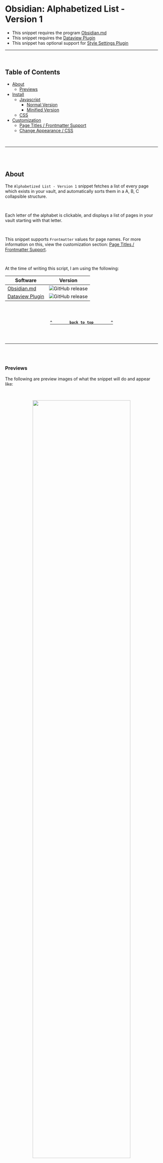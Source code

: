 # Obsidian: Alphabetized List - Version 1 <!-- omit from toc -->
- This snippet requires the program [Obsidian.md](obsidian.md/)
- This snippet requires the [Dataview Plugin](https://github.com/blacksmithgu/obsidian-dataview)
- This snippet has optional support for [Style Settings Plugin](https://github.com/mgmeyers/obsidian-style-settings)

---

<br />

## Table of Contents <!-- omit from toc -->

- [About](#about)
  - [Previews](#previews)
- [Install](#install)
  - [Javascript](#javascript)
    - [Normal Version](#normal-version)
    - [Minified Version](#minified-version)
  - [CSS](#css)
- [Customization](#customization)
  - [Page Titles / Frontmatter Support](#page-titles--frontmatter-support)
  - [Change Appearance / CSS](#change-appearance--css)

<br />

---

<br /><br />

## About
The `Alphabetized List - Version 1` snippet fetches a list of every page which exists in your vault, and automatically sorts them in a A, B, C collapsible structure.

<br />

Each letter of the alphabet is clickable, and displays a list of pages in your vault starting with that letter.

<br />

This snippet supports `Frontmatter` values for page names. For more information on this, view the customization section: [Page Titles / Frontmatter Support](#page-titles--frontmatter-support).

<br />

At the time of writing this script, I am using the following:

| Software | Version |
| --- | --- |
| [Obsidian.md](https://obsidian.md/) | ![GitHub release](https://img.shields.io/github/v/release/obsidianmd/obsidian-releases?label=v&color=ba0f56) |
| [Dataview Plugin](https://github.com/blacksmithgu/obsidian-dataview) | ![GitHub release](https://img.shields.io/github/v/release/blacksmithgu/obsidian-dataview?label=v&color=ba0f56) |


<br /><br />

<div align="center">

**[`^        back to top        ^`](#table-of-contents-)**

</div>

<br /><br />

---

<br /><br />

### Previews
The following are preview images of what the snippet will do and appear like:

<br />

<p align="center"><img style="width: 80%;text-align: center;" src="https://raw.githubusercontent.com/Aetherinox/obsidian-dataview-snippets/main/Snippets/Alphabetized%20List%201/images/example_1.gif"></p>

<br /><br />

<div align="center">

**[`^        back to top        ^`](#table-of-contents-)**

</div>

<br /><br />

---

<br /><br />

## Install

- Install [Dataview Plugin](https://github.com/blacksmithgu/obsidian-dataview)
- View the [Javascript](#javascript) section below, and copy the [Normal](#normal-version) or [Minified](#minified-version) version of the code and paste it into your Obsidian note.
- View the [CSS](#css) section below, and copy the provided CSS, then create a new `.css` snippet and paste the copied code.
- Enable the new CSS snippet in your `Obsidian Settings` under `Appearance`.
- More detailed instructions below.

<br /><br />

### Javascript
Pick **One** of the versions below.
<small>The features are the same, just the code is structured differently.</small>
1. [Normal Version](#normal-version)<br /><small>Much easier to read the code</small>
2. [Minified Version](#minified-version)<br /><small>Much easier to paste</small>

<br />

#### Normal Version
This version is much easier to read the code. It includes formatting and comments.

<br />

````shell
```dataviewjs
dv.container.className += ' atx-alv1-dataview'

var html            = "";
let arrABC          = [];
let arrPages        = dv.pages( "" )
.forEach( p =>
{
    const file          = p.file
    const file_path     = file.path;
    const file_name     = file.name;
    const file_label    = file.frontmatter.name || file.frontmatter.title || file.frontmatter.alias || file_name;

    const letter        = file_label.charAt( 0 ).toUpperCase( );
    let index           = arrABC.findIndex( ( item ) => item.name === letter );

    if ( index === -1 )
        arrABC.push( { name: letter, pages: [ { name: file_name, label: file_label, path: file_path } ] } );
    else
    {
        var item        = arrABC.find( item => item.name == letter );
        let arr         = item.pages;

        arr.push( { name: file_name, label: file_label, path: file_path } );
    }

    arrABC.sort( ( a, b ) => a.name.localeCompare( b.name ) )
});

dv.list(
    dv.array( arrABC )
        .forEach( obj =>
        {
            const arrPages          = obj.pages;

            html += "\n<details><summary>" + obj.name + "</summary>\n\n";

            Promise.all( arrPages.map( async ( pages ) =>
            {
                const page_path     = pages.path;
                const page_name     = pages.name;
                const page_label    = pages.label;

                const file_link     = dv.fileLink( page_path, false, page_label );
                
                html += "- " + file_link + "\n";
            }
            ));

            html += "</details>\n";

        })

)

const divClose 		= dv.el( 'div', html, { container: dv.container, cls: 'atx-alv1-close' } );

```
````

<br />

#### Minified Version
This version only formats the settings. All other formatting and comments are removed.

<br />

````shell
```dataviewjs
    Not Available Yet
```
````

<br /><br />

<div align="center">

**[`^        back to top        ^`](#table-of-contents-)**

</div>

<br /><br />

---

<br /><br />

### CSS
Next, you need to add some custom CSS.
Open Obsidian Settings, click **Appearance**, and then scroll all the way down. (See image below).

Click the mini folder icon to open your **Obsidian Snippets folder**.

<br />

<p align="center"><img style="width: 70%;text-align: center;" src="https://raw.githubusercontent.com/Aetherinox/obsidian-dataview-snippets/main/Snippets/Alphabetized%20List%201/images/install_1.gif"></p>

<br />

Create a new file named whatever (`alphabetizedlist_v1.css` in our example).

<br />

<p align="center"><img style="width: 70%;text-align: center;" src="https://raw.githubusercontent.com/Aetherinox/obsidian-dataview-snippets/main/Snippets/Alphabetized%20List%201/images/install_2.png"></p>

<br />

Copy the code below and paste it into the new `alphabetizedlist_v1.css` file which should be in `YourVaultName/.obsidian/snippets/alphabetizedlist_v1.css`

<br />

```css
/* @settings
name: ☁️ Alphabetized List - Version 1
id: atx-alv1
settings:
-
    id:                     atx-alv1-cat-general
    title:                  'Appearance'
    description:            'General appearance settings'
    type:                   heading
    level:                  1
    collapsed:              true


-
        id:                 atx-alv1-general-about
        title:              ''
        description:        "<br /><br /><h1>General</h1>General settings not categorized anywhere else."
        type:               info-text
        markdown:           true
-
        id:                 atx-alv1-general-container-padding
        title:              'Container Padding'
        description:        'Amount of padding between edge of tags and note width'
        type:               variable-number-slider
        default:            20
        format:             px
        min:                0
        max:                50
        step:               1
-
        id:                 atx-alv1-general-line-spacing
        title:              'Height between tag on each row'
        description:        'Font size for header description text.'
        type:               variable-number-slider
        default:            15
        format:             px
        min:                0
        max:                30
        step:               1







-
        id:                 atx-alv1-tags-about
        title:              ''
        description:        "<br /><br /><h1>Tags</h1>Settings for customizing tags."
        type:               info-text
        markdown:           true
-
        id:                 atx-alv1-tags-font-face
        title:              'Font Face'
        description:        'Font for tags'
        type:               variable-text
        default:            'sans-serif'
-
        id:                 atx-alv1-tags-font-clr-h
        title:              'Font Color (Hover)'
        description:        'Color of tag text when tag is hovered.'
        type:               variable-themed-color
        opacity:            true
        format:             hex
        default-light:      '#FFFFFF'
        default-dark:       '#FFFFFF'
-
        id:                 atx-alv1-tags-font-weight-n
        title:              'Font Weight (Normal)'
        description:        'Options: normal, bold, lighter, bolder'
        type:               variable-text
        default:            normal
-
        id:                 atx-alv1-tags-font-weight-h
        title:              'Font Weight (Hover)'
        description:        'Options: normal, bold, lighter, bolder'
        type:               variable-text
        default:            normal
-
        id:                 atx-alv1-tags-spacing-internal
        title:              'Spacing (Internal)'
        description:        'Spacing between left and right of tag text and edge of each container'
        type:               variable-number-slider
        default:            5
        format:             px
        min:                0
        max:                30
        step:               1
-
        id:                 atx-alv1-tags-spacing-external
        title:              'Spacing (External)'
        description:        'Spacing between each container box'
        type:               variable-number-slider
        default:            7
        format:             px
        min:                0
        max:                30
        step:               1


-
        id:                 atx-alv1-tabs-about
        title:              ''
        description:        "<br /><br /><h1>Tabs</h1>Settings for each clickable tab which contains your list of pages inside."
        type:               info-text
        markdown:           true
-
        id:                 atx-alv1-tabs-header-bg-clr-n
        title:              'Header Background Color (Normal)'
        description:        'Background color for each tab. This is where the letter of the alphabet is shown.'
        type:               variable-themed-color
        opacity:            true
        format:             hex
        default-light:      '#1b1b1b'
        default-dark:       '#1b1b1b'
-
        id:                 atx-alv1-tabs-header-bg-clr-h
        title:              'Header Background Color (Hover)'
        description:        'Background color (on hover) for each tab. This is where the letter of the alphabet is shown.'
        type:               variable-themed-color
        opacity:            true
        format:             hex
        default-light:      '#8f2045'
        default-dark:       '#8f2045'
-
        id:                 atx-alv1-tabs-header-bg-clr-s
        title:              'Header Background Color (Selected)'
        description:        'Background color (selected) for each tab. This is where the letter of the alphabet is shown.'
        type:               variable-themed-color
        opacity:            true
        format:             hex
        default-light:      '#7c1236'
        default-dark:       '#7c1236'
-
        id:                 atx-alv1-tabs-icon-svg-n
        title:              'Header Icon (Normal)'
        description:        'The svg icon to use for left side of tab in normal state'
        type:               variable-text
        default:            url( "data:image/svg+xml,%3Csvg xmlns='http://www.w3.org/2000/svg' viewBox='0 0 448 512' width='15px' height='15px' fill='%23FFFFFF'%3E%3Cdefs%3E%3Cstyle%3E.fa-secondary%7Bopacity:.4%7D%3C/style%3E%3C/defs%3E%3Cpath class='fa-primary' d='M438.6 233.4c12.5 12.5 12.5 32.8 0 45.3l-160 160c-12.5 12.5-32.8 12.5-45.3 0s-12.5-32.8 0-45.3L370.7 256 233.4 118.6c-12.5-12.5-12.5-32.8 0-45.3s32.8-12.5 45.3 0l160 160z'%3E%3C/path%3E%3Cpath class='fa-secondary' d='M338.7 224L32 224c-17.7 0-32 14.3-32 32s14.3 32 32 32l306.7 0 32-32-32-32z'%3E%3C/path%3E%3C/svg%3E" );
-
        id:                 atx-alv1-tabs-icon-svg-s
        title:              'Header Icon (Selected)'
        description:        'The svg icon to use for left side of tab in selected state'
        type:               variable-text
        default:            url( "data:image/svg+xml,%3Csvg xmlns='http://www.w3.org/2000/svg' viewBox='0 0 384 512' width='15px' height='15px' fill='%23FFFFFF'%3E%3Cdefs%3E%3Cstyle%3E.fa-secondary%7Bopacity:.4%7D%3C/style%3E%3C/defs%3E%3Cpath class='fa-primary' d='M169.4 470.6c12.5 12.5 32.8 12.5 45.3 0l160-160c12.5-12.5 12.5-32.8 0-45.3s-32.8-12.5-45.3 0L192 402.7 54.6 265.4c-12.5-12.5-32.8-12.5-45.3 0s-12.5 32.8 0 45.3l160 160z'%3E%3C/path%3E%3Cpath class='fa-secondary' d='M160 370.7V64c0-17.7 14.3-32 32-32s32 14.3 32 32V370.7l-32 32-32-32z'%3E%3C/path%3E%3C/svg%3E" );

-

        id:                 atx-alv1-tabs-bg-size
        title:              'Circle Size'
        description:        'Size of counter circle'
        type:               variable-number-slider
        default:            18
        format:             px
        min:                5
        max:                30
        step:               1
-
        id:                 atx-alv1-tabs-font-face
        title:              'Font Face'
        description:        'Fonts except from the code texts'
        type:               variable-text
        default:            'sans-serif'
-
        id:                 atx-alv1-tabs-font-clr-n
        title:              'Font Color'
        description:        'Color of tag text when tag is hovered.'
        type:               variable-themed-color
        opacity:            true
        format:             hex
        default-light:      '#FFFFFF'
        default-dark:       '#FFFFFF'
-
        id:                 atx-alv1-tabs-font-size
        title:              'Font Size'
        description:        'Font size for counter'
        type:               variable-number-slider
        default:            10
        format:             px
        min:                5
        max:                30
        step:               1
-
        id:                 atx-alv1-tabs-font-weight
        title:              'Font Weight'
        description:        'Options: normal, bold, lighter, bolder'
        type:               variable-text
        default:            normal


-


    id:                     atx-alv1-cat-anim
    title:                  'Animations'
    description:            'Animation settings'
    type:                   heading
    level:                  1
    collapsed:              true
-
        id:                 atx-alv1-cat-anim-1
        title:              'Glow Animation'
        description:        'Play glow animation when hovering tag'
        type:               class-select
        allowEmpty:         false
        default:            anim-1-enabled
        options:
        -
            label: Enabled
            value: anim-1-enabled
        -
            label: Disabled
            value: anim-1-disabled
-


    id:                     atx-alv1-cat-support
    title:                  'Support'
    description:            'Links associated to this snippet'
    type:                   heading
    level:                  1
    collapsed:              true
-
    id:                     atx-alv1-support-updates
    title:                  View Updates
    description:            "[https://github.com/Aetherinox/obsidian-dataview-snippets](https://github.com/Aetherinox/obsidian-dataview-snippets)"
    type:                   info-text
    markdown:               true
-

*/

    /*
        Import
    */

        @import url( http://fonts.googleapis.com/css?family=Open+Sans );

    /*
        @patch  : Blue Topaz Theme

        original Blue Topaz theme overrides animations to links.
        set transition to none and define our animations further down.
    */

        :is( .markdown-preview-view,.markdown-rendered ) a:hover
        {
            transition                              : none;
        }

    /*
        Snippet: Alphabetized List - Version 1
    */

        body
        {
            --atx-alv1-anim-1-glow:                     atx-alv1-anim-glow;

            --atx-alv1-general-line-spacing:            15px;
            --atx-alv1-general-container-padding:       20px;

            --atx-alv1-tags-font-face:                  sans-serif;
            --atx-alv1-tags-font-weight-n:              normal;
            --atx-alv1-tags-font-weight-h:              normal;
            --atx-alv1-tags-spacing-internal:           5px;
            --atx-alv1-tags-spacing-external:           7px;



            --atx-alv1-tabs-header-bg-clr-n             : #1b1b1b;
            --atx-alv1-tabs-header-bg-clr-h             : #8f2045;
            --atx-alv1-tabs-header-bg-clr-s             : #7c1236;

            --atx-alv1-tabs-icon-svg-n                  : url( "data:image/svg+xml,%3Csvg xmlns='http://www.w3.org/2000/svg' viewBox='0 0 448 512' width='15px' height='15px' fill='%23FFFFFF'%3E%3Cdefs%3E%3Cstyle%3E.fa-secondary%7Bopacity:.4%7D%3C/style%3E%3C/defs%3E%3Cpath class='fa-primary' d='M438.6 233.4c12.5 12.5 12.5 32.8 0 45.3l-160 160c-12.5 12.5-32.8 12.5-45.3 0s-12.5-32.8 0-45.3L370.7 256 233.4 118.6c-12.5-12.5-12.5-32.8 0-45.3s32.8-12.5 45.3 0l160 160z'%3E%3C/path%3E%3Cpath class='fa-secondary' d='M338.7 224L32 224c-17.7 0-32 14.3-32 32s14.3 32 32 32l306.7 0 32-32-32-32z'%3E%3C/path%3E%3C/svg%3E" );


            --atx-alv1-tabs-icon-svg-s                  : url( "data:image/svg+xml,%3Csvg xmlns='http://www.w3.org/2000/svg' viewBox='0 0 384 512' width='15px' height='15px' fill='%23FFFFFF'%3E%3Cdefs%3E%3Cstyle%3E.fa-secondary%7Bopacity:.4%7D%3C/style%3E%3C/defs%3E%3Cpath class='fa-primary' d='M169.4 470.6c12.5 12.5 32.8 12.5 45.3 0l160-160c12.5-12.5 12.5-32.8 0-45.3s-32.8-12.5-45.3 0L192 402.7 54.6 265.4c-12.5-12.5-32.8-12.5-45.3 0s-12.5 32.8 0 45.3l160 160z'%3E%3C/path%3E%3Cpath class='fa-secondary' d='M160 370.7V64c0-17.7 14.3-32 32-32s32 14.3 32 32V370.7l-32 32-32-32z'%3E%3C/path%3E%3C/svg%3E" );

        }

    /*
        Settings > Animations
    */

        body.theme-light.anim-1-disabled,
        body.theme-dark.anim-1-disabled
        {
            --atx-alv1-anim-1-glow      : none !important;
        }
        
        body.theme-light.anim-1-enabled,
        body.theme-dark.anim-1-enabled
        {
            --atx-alv1-anim-1-glow      : atx-alv1-anim-glow;
        }

    /*
        animation: glow
    */

        @keyframes atx-alv1-anim-glow
        {
            from
            {
                box-shadow             : 0 0 30px rgba(230, 0, 115, 0.05), 0 0 40px rgba(230, 0, 115, 0.29), 0 0 50px rgba(230, 0, 115, 0.05), 0 0 60px rgba(230, 0, 115, 0.05), 0 0 70px rgba(230, 0, 115, 0.29), 0 0 80px rgba(230, 0, 115, 0.39), 0 0 90px rgba(230, 0, 115, 0.05);
            }
            to
            {
                box-shadow             : 0 10px 0px rgba(230, 0, 115, 0.05), 0 0 10px rgba(230, 0, 115, 0.05), 0 0 20px rgba(230, 0, 115, 0.19), 0 0 30px rgba(230, 0, 115, 0.05), 0 0 40px rgba(230, 0, 115, 0.05), 0 0 50px rgba(230, 0, 115, 0.39), 0 0 60px rgba(230, 0, 115, 0.05);
            }
        }

    /*
        animation: blink
    */
        
        @keyframes atx-alv1-anim-blink
        {
            0%
            {
                opacity                 : 0.70;
            }
            50%
            {
                opacity                 : 1;
            }
            100%
            {
                opacity                 : 0.70;
            }
          }


    /*
        Dataview parent div
    */

        .atx-alv1-dataview
        {
            border-radius               : 6px;
            border                      : 1px dashed #831b3d;
            width                       : var( --atx-blv1-bg-width );
            padding                     : 5px;
            margin                      : 0 auto;
        }

    /*
        Tab > Padding
    */

        details
        {
            padding-bottom              : 4px;
        }

        details[ open ]
        {
            margin-bottom               : 4px;
        }

    /*
        Tab > Open > Container padding
    */

        details[ open ] summary ~ *
        {
            padding-top                 : 10px;
            padding-left                : 40px;
            padding-bottom              : 10px;
        }

    /*
        Tab > Normal
    */

        details summary
        {
            cursor                      : pointer;
            transition                  : all ease-in-out 0.3s;
            font-weight                 : bold;
            background-color            : var( --atx-alv1-tabs-header-bg-clr-n );
            user-select                 : none;
            font-size                   : 22px;
        }

    /*
        Tab > Hover
    */

        details summary:hover
        {
            background-color            : var( --atx-alv1-tabs-header-bg-clr-h );
            animation                   : atx-alv1-anim-blink 1s infinite;
        }

    /*
        Tab > Closed
    */

        details > summary
        {
            list-style-image            : var( --atx-alv1-tabs-icon-svg-n );
            padding-left                : 20px;
            padding-top                 : 4px;
        }

    /*
        Tab > Open
    */

        details[ open ] > summary
        {
            list-style-image            : var( --atx-alv1-tabs-icon-svg-s );
            padding-left                : 20px;
            padding-top                 : 4px;
        }

    /*
        Tab > Marker
    */

        details summary::marker
        {
            padding-left                : 10px;
            margin-left                 : 20px;
        }

    /*
        Tab > Arrow [old] > Closed

        this was utilized when the tab arrow icon was originally defined using a background image.
        keep this for now in case its needed.
    */

        details summary::before
        { 
            content                     : ""; 
            padding-left                : 8px;
            background-position         : 4px 4px;
            background-repeat           : no-repeat;
        }

    /*
        Tab > Arrow [old] > Open

        this was utilized when the tab arrow icon was originally defined using a background image.
        keep this for now in case its needed.
    */

        details[ open ] summary::before
        {
            content                     : ""; 
            padding-left                : 8px;
            background-position         : 4px 4px;
            background-repeat           : no-repeat;
        }

        details[ open ]
        {
            padding-bottom              : 10px;
        }
        
        details[ open ] summary
        {
            border-bottom               : 1px dashed #f73877;
            user-select                 : none;
            margin-bottom               : 5px;
            background-color            : var( --atx-alv1-tabs-header-bg-clr-s );
        }

        details[ open ] ul
        {
            background-color            : #272727;
            margin-block-start          : -2px;
            margin-block-end            : -10px;
            animation-name              : var( --atx-alv1-anim-1-glow );
            animation-duration          : 1s;
            animation-timing-function   : ease-in-out;
            animation-iteration-count   : infinite;
            animation-direction         : alternate;
        }



        
        details[ open ] ul li a.internal-link
        {
            color                       : #f73877 !important;
        }

    /*
        List
    */

        details ul li a.internal-link:hover
        {
            background                  : none;
            color                       : #FFF !important;
        }
```

<br />
<br />

Save the file and go back to **Obsidian Settings** -> **Appearance**. Scroll all the way down and enable the checkbox to the right of `alphabetizedlist_v1.css`.

<br />
<br />

<p align="center"><img style="width: 70%;text-align: center;" src="https://raw.githubusercontent.com/Aetherinox/obsidian-dataview-snippets/main/Snippets/Alphabetized%20List%201/images/install_3.gif"></p>

<br />

You should see a list of pages associated to your vault.

<br />

This snippet supports modifying the CSS values using the **[Style Settings](https://github.com/mgmeyers/obsidian-style-settings)** plugin. If you want to change how the tags in this snippet look:
- Open `Obsidian Settings`
- Install the `Style Settings` plugin
- Select `Style Settings` config panel under `Community Plugins`.
- Click the tab `Alphabetized List - Version 1`
- Edit the settings for the Page Cloud tags

<br />

<p align="center"><img style="width: 70%;text-align: center;" src="https://raw.githubusercontent.com/Aetherinox/obsidian-dataview-snippets/main/Snippets/Page%20Cloud%201/images/install_4.gif"></p>

<br /><br />

<div align="center">

**[`^        back to top        ^`](#table-of-contents-)**

</div>

<br /><br />

---

<br /><br />

## Customization
The section below explains how to customize this snippet.

<br />
<br />

### Page Titles / Frontmatter Support
This script supports `Frontmatter` / `Metadata` titles. The name of each page displayed has several ways of being defined, and supports **frontmatter**.

<br />

The name that displays for each page will have the following priority:
1. `frontmatter.name`
2. `frontmatter.title`
3. `frontmatter.alias`
4. `filename.Name`

<br />

If none of the above frontmatter values are specified, the normal file name of the page will be used.

<br />

Based on the priority list above, if you provide both a frontmatter `name` AND `title`, the frontmatter **name** will be used first. 

<br />

If you provide a frontmatter `title` and frontmatter `alias`, then the frontmatter **title** will be used.

<br />

To define frontmatter values, add the following to the very top of your page:

```markdown
---
title:   "Your Page Title"
---
```

<br />

You cannot have any blank lines above the first `---`.

<br />

If you do not specify `title`, `name`, or `alias` in your frontmatter, the normal page filename will be used.

<br />
<br />

### Change Appearance / CSS
This snippet supports tweaking the look and feel of the cloud & tags using the **[Style Settings](https://github.com/mgmeyers/obsidian-style-settings)** plugin. If you want to change how this snippet looks:
- Open `Obsidian Settings`
- Install the `Style Settings` plugin
- Select `Style Settings` config panel under `Community Plugins`.
- Click the tab `Alphabetized List - Version 1`
- Edit the settings for the Page Cloud tags

<br />

<p align="center"><img style="width: 70%;text-align: center;" src="https://raw.githubusercontent.com/Aetherinox/obsidian-dataview-snippets/main/Snippets/Alphabetized%20List%201/images/example_5.gif"></p>

<br /><br />

<div align="center">

**[`^        back to top        ^`](#table-of-contents-)**

</div>

<br /><br />